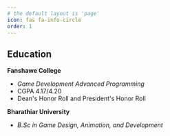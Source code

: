 ```yaml
---
# the default layout is 'page'
icon: fas fa-info-circle
order: 1
---
```


## Education

**Fanshawe College**
- *Game Development Advanced Programming*
- CGPA 4.17/4.20
- Dean's Honor Roll and President's Honor Roll

**Bharathiar University**
- *B.Sc in Game Design, Animation, and Development*